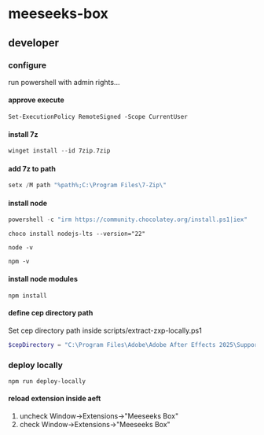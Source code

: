 # meeseeks-box

## developer

### configure

run powershell with admin rights...

#### approve execute

```shell
Set-ExecutionPolicy RemoteSigned -Scope CurrentUser
```

#### install 7z

```powershell
winget install --id 7zip.7zip
```

#### add 7z to path

```powershell
setx /M path "%path%;C:\Program Files\7-Zip\"
```

#### install node

```powershell
powershell -c "irm https://community.chocolatey.org/install.ps1|iex"
```

```shell
choco install nodejs-lts --version="22"
```

```shell
node -v
```

```shell
npm -v
```

#### install node modules

```shell
npm install
```

#### define cep directory path

Set cep directory path inside scripts/extract-zxp-locally.ps1

```powershell
$cepDirectory = "C:\Program Files\Adobe\Adobe After Effects 2025\Support Files\Plug-ins\CEP"
```

### deploy locally

```shell
npm run deploy-locally
```

#### reload extension inside aeft

1. uncheck Window->Extensions->"Meeseeks Box"
2. check Window->Extensions->"Meeseeks Box"
